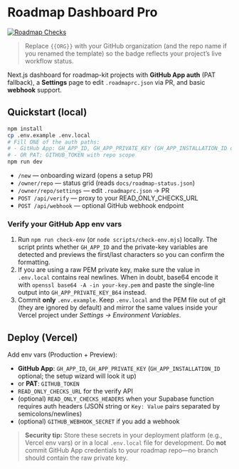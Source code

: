# Roadmap Dashboard Pro

[![Roadmap Checks](https://img.shields.io/github/actions/workflow/status/{{ORG}}/Roadmap-Kit-Starter/roadmap.yml?branch=main&label=roadmap)](https://github.com/{{ORG}}/Roadmap-Kit-Starter/actions/workflows/roadmap.yml)

> Replace `{{ORG}}` with your GitHub organization (and the repo name if you renamed
> the template) so the badge reflects your project’s live workflow status.

Next.js dashboard for roadmap-kit projects with **GitHub App auth** (PAT fallback), a **Settings** page to edit `.roadmaprc.json` via PR, and basic **webhook** support.

## Quickstart (local)

```bash
npm install
cp .env.example .env.local
# Fill ONE of the auth paths:
# - GitHub App: GH_APP_ID, GH_APP_PRIVATE_KEY (GH_APP_INSTALLATION_ID optional; the wizard auto-detects when omitted)
# - OR PAT: GITHUB_TOKEN with repo scope
npm run dev
```

- `/new` — onboarding wizard (opens a setup PR)
- `/owner/repo` — status grid (reads `docs/roadmap-status.json`)
- `/owner/repo/settings` — edit `.roadmaprc.json` → PR
- `POST /api/verify` — proxy to your READ_ONLY_CHECKS_URL
- `POST /api/webhook` — optional GitHub webhook endpoint

### Verify your GitHub App env vars

1. Run `npm run check-env` (or `node scripts/check-env.mjs`) locally. The script prints whether `GH_APP_ID` and the private-key
   variables are detected and previews the first/last characters so you can confirm the formatting.
2. If you are using a raw PEM private key, make sure the value in `.env.local` contains real newlines. When in doubt, base64 encode it
   with `openssl base64 -A -in your-key.pem` and paste the single-line output into `GH_APP_PRIVATE_KEY_B64` instead.
3. Commit **only** `.env.example`. Keep `.env.local` and the PEM file out of git (they are ignored by default) and mirror the same
   values inside your Vercel project under *Settings → Environment Variables*.

## Deploy (Vercel)

Add env vars (Production + Preview):
- **GitHub App**: `GH_APP_ID`, `GH_APP_PRIVATE_KEY` (`GH_APP_INSTALLATION_ID` optional; the setup wizard will look it up)
- or **PAT**: `GITHUB_TOKEN`
- `READ_ONLY_CHECKS_URL` for the verify API
- (optional) `READ_ONLY_CHECKS_HEADERS` when your Supabase function requires auth headers (JSON string or `Key: Value` pairs separated by semicolons/newlines)
- (optional) `GITHUB_WEBHOOK_SECRET` if you add a webhook

> **Security tip:** Store these secrets in your deployment platform (e.g., Vercel env vars) or in a local `.env.local` file for development. Do **not** commit GitHub App credentials to your roadmap repo—no branch should contain the raw private key.
